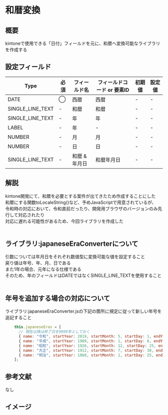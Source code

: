 # 和暦変換
## 概要
kintoneで使用できる「日付」フィールドを元に、和暦へ変換可能なライブラリを作成する<br>

## 設定フィールド
| Type | 必須 | フィールド名 | フィールドコード or 要素ID | 初期値 | 設定値 |
| --- | --- | --- | --- | --- | --- |
| DATE | ◯ | 西暦 | 西暦 | - | - |
| SINGLE_LINE_TEXT | - | 和暦 | 和暦 | - | - |
| SINGLE_LINE_TEXT | - | 年 | 年 | - | - |
| LABEL | - | 年 | - | - | - |
| NUMBER | - | 月 | 月 | - | - |
| NUMBER | - | 日 | 日 | - | - |
| SINGLE_LINE_TEXT | - | 和暦 & 年月日 | 和暦年月日 | - | - |

## 解説
kintone開発にて、和暦を必要とする案件が出てきたため作成することにした<br>
和暦にする関数toLocaleString()など、予めJavaScriptで用意されているが、<br>
令和時の対応において、令和直前だったり、開発用ブラウザのバージョンのみ先行して対応されたり<br>
対応に遅れる可能性があるため、今回ライブラリを作成した<br>
<br>

## ライブラリ:japaneseEraConverterについて
引数については年月日をそれぞれ数値型に変換可能な値を設定すること<br>
戻り値は年号、年、月、日である<br>
また1年の場合、元年になる仕様である<br>
そのため、年のフィールドはDATEではなくSINGLE_LINE_TEXTを使用すること<br>
<br>

## 年号を追加する場合の対応について
ライブラリ:japaneseEraConverter.jsの下記の箇所に規定に従って新しい年号を追記すること<br>
```JavaScript
    this.japaneseEras = [
      // 現在以降は終了日を9999年としておく
      { name: "令和", startYear: 2019, startMonth: 5, startDay: 1, endYear: 9999 },
      { name: "平成", startYear: 1989, startMonth: 1, startDay: 8, endYear: 2019 },
      { name: "昭和", startYear: 1926, startMonth: 12, startDay: 25, endYear: 1989 },
      { name: "大正", startYear: 1912, startMonth: 7, startDay: 30, endYear: 1926 },
      { name: "明治", startYear: 1868, startMonth: 1, startDay: 25, endYear: 1912 },
    ];
```
## 参考文献
なし

## イメージ
